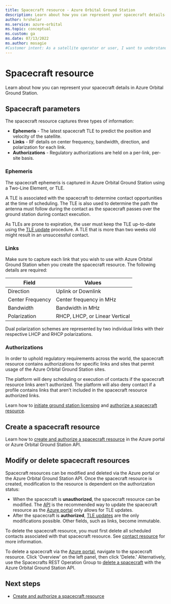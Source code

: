 ```yaml
---
title: Spacecraft resource - Azure Orbital Ground Station
description: Learn about how you can represent your spacecraft details--Ephemeris, Links, and Authorizations--in Azure Orbital Ground Station.
author: hrshelar
ms.service: azure-orbital
ms.topic: conceptual
ms.custom: ga
ms.date: 07/13/2022
ms.author: mosagie
#Customer intent: As a satellite operator or user, I want to understand what the spacecraft resource does so I can manage my mission.
---
```


# Spacecraft resource

Learn about how you can represent your spacecraft details in Azure Orbital Ground Station.

## Spacecraft parameters

The spacecraft resource captures three types of information:
- **Ephemeris** - The latest spacecraft TLE to predict the position and velocity of the satellite.
- **Links** - RF details on center frequency, bandwidth, direction, and polarization for each link.
- **Authorizations** - Regulatory authorizations are held on a per-link, per-site basis.

### Ephemeris

The spacecraft ephemeris is captured in Azure Orbital Ground Station using a Two-Line Element, or TLE. 

A TLE is associated with the spacecraft to determine contact opportunities at the time of scheduling. The TLE is also used to determine the path the antenna must follow during the contact as the spacecraft passes over the ground station during contact execution.

As TLEs are prone to expiration, the user must keep the TLE up-to-date using the [TLE update](update-tle.md) procedure. A TLE that is more than two weeks old might result in an unsuccessful contact.

### Links

Make sure to capture each link that you wish to use with Azure Orbital Ground Station when you create the spacecraft resource. The following details are required:

| **Field**        | **Values**                     |
|------------------|--------------------------------|
| Direction        | Uplink or Downlink             |
| Center Frequency | Center frequency in MHz        |
| Bandwidth        | Bandwidth in MHz               |
| Polarization     | RHCP, LHCP, or Linear Vertical |

Dual polarization schemes are represented by two individual links with their respective LHCP and RHCP polarizations.

### Authorizations

In order to uphold regulatory requirements across the world, the spacecraft resource contains authorizations for specific links and sites that permit usage of the Azure Orbital Ground Station sites.

The platform will deny scheduling or execution of contacts if the spacecraft resource links aren't authorized. The platform will also deny contact if a profile contains links that aren't included in the spacecraft resource authorized links.

Learn how to [initiate ground station licensing](initiate-licensing.md) and [authorize a spacecraft resource](register-spacecraft.md).

## Create a spacecraft resource

Learn how to [create and authorize a spacecraft resource](register-spacecraft.md) in the Azure portal or Azure Orbital Ground Station API.

## Modify or delete spacecraft resources

Spacecraft resources can be modified and deleted via the Azure portal or the Azure Orbital Ground Station API. Once the spacecraft resource is created, modification to the resource is dependent on the authorization status:
- When the spacecraft is **unauthorized**, the spacecraft resource can be modified. The [API](/rest/api/orbital/azureorbitalgroundstation/spacecrafts/create-or-update/) is the recommended way to update the spacecraft resource as the [Azure portal](https://aka.ms/orbital/portal) only allows for TLE updates.
- After the spacecraft is **authorized**, [TLE updates](update-tle.md) are the only modifications possible. Other fields, such as links, become immutable.

To delete the spacecraft resource, you must first delete all scheduled contacts associated with that spacecraft resource. See [contact resource](concepts-contact.md) for more information.

To delete a spacecraft via the [Azure portal](https://aka.ms/orbital/portal), navigate to the spacecraft resource. Click 'Overview' on the left panel, then click 'Delete.' Alternatively, use the Spacecrafts REST Operation Group to [delete a spacecraft](/rest/api/orbital/azureorbitalgroundstation/spacecrafts/delete/) with the Azure Orbital Ground Station API.

## Next steps

- [Create and authorize a spacecraft resource](register-spacecraft.md)
